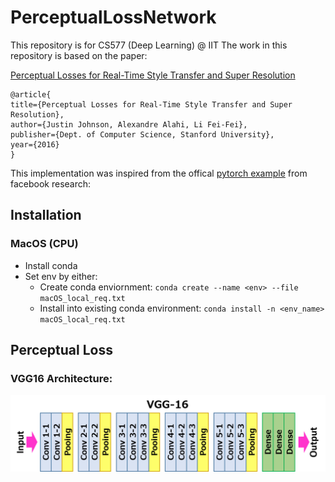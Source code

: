 # PerceptualLossNetwork
This repository is for CS577 (Deep Learning) @ IIT
The work in this repository is based on the paper:

[Perceptual Losses for Real-Time Style Transfer and Super Resolution](https://arxiv.org/pdf/1603.08155v1.pdf)

```
@article{
title={Perceptual Losses for Real-Time Style Transfer and Super Resolution},
author={Justin Johnson, Alexandre Alahi, Li Fei-Fei},
publisher={Dept. of Computer Science, Stanford University},
year={2016}
}
```
This implementation was inspired from the offical [pytorch example](https://github.com/pytorch/examples/tree/master/fast_neural_style) from facebook research:


## Installation
### MacOS (CPU)
- Install conda 
- Set env by either:
    - Create conda enviornment: `conda create --name <env> --file macOS_local_req.txt`
    - Install into existing conda environment: `conda install -n <env_name> macOS_local_req.txt`

## Perceptual Loss
### VGG16 Architecture:
![VGG16 Architecture](vgg16ARCH.png)

